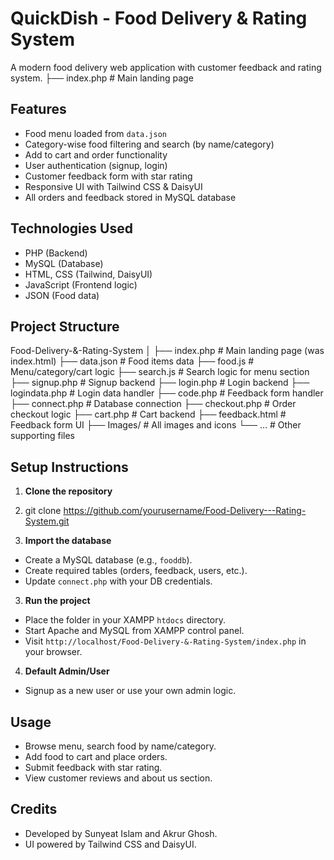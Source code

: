 # QuickDish - Food Delivery & Rating System

A modern food delivery web application with customer feedback and rating system.
├── index.php           # Main landing page
## Features

- Food menu loaded from `data.json`
- Category-wise food filtering and search (by name/category)
- Add to cart and order functionality
- User authentication (signup, login)
- Customer feedback form with star rating
- Responsive UI with Tailwind CSS & DaisyUI
- All orders and feedback stored in MySQL database

## Technologies Used

- PHP (Backend)
- MySQL (Database)
- HTML, CSS (Tailwind, DaisyUI)
- JavaScript (Frontend logic)
- JSON (Food data)

## Project Structure
Food-Delivery-&-Rating-System
│
├── index.php # Main landing page (was index.html)
├── data.json # Food items data
├── food.js # Menu/category/cart logic
├── search.js # Search logic for menu section
├── signup.php # Signup backend
├── login.php # Login backend
├── logindata.php # Login data handler
├── code.php # Feedback form handler
├── connect.php # Database connection
├── checkout.php # Order checkout logic
├── cart.php # Cart backend
├── feedback.html # Feedback form UI
├── Images/ # All images and icons
└── ... # Other supporting files



## Setup Instructions

1. **Clone the repository**

2. git clone https://github.com/yourusername/Food-Delivery---Rating-System.git

3. **Import the database**
- Create a MySQL database (e.g., `fooddb`).
- Create required tables (orders, feedback, users, etc.).
- Update `connect.php` with your DB credentials.

3. **Run the project**
- Place the folder in your XAMPP `htdocs` directory.
- Start Apache and MySQL from XAMPP control panel.
- Visit `http://localhost/Food-Delivery-&-Rating-System/index.php` in your browser.

4. **Default Admin/User**
- Signup as a new user or use your own admin logic.

## Usage

- Browse menu, search food by name/category.
- Add food to cart and place orders.
- Submit feedback with star rating.
- View customer reviews and about us section.

## Credits

- Developed by Sunyeat Islam and Akrur Ghosh.
- UI powered by Tailwind CSS and DaisyUI.

